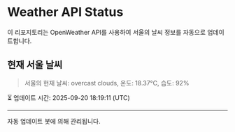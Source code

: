 
# Weather API Status

이 리포지토리는 OpenWeather API를 사용하여 서울의 날씨 정보를 자동으로 업데이트합니다.

## 현재 서울 날씨
> 서울의 현재 날씨: overcast clouds, 온도: 18.37°C, 습도: 92%

⏳ 업데이트 시간: 2025-09-20 18:19:11 (UTC)

---
자동 업데이트 봇에 의해 관리됩니다.
